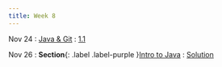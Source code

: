 ```yaml
---
title: Week 8
---
```


Nov 24
: [Java & Git](#)
  : [1.1](#)

Nov 26
: **Section**{: .label .label-purple }[Intro to Java](#)
  : [Solution](#)